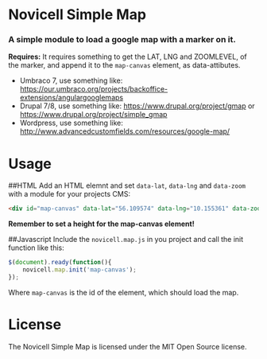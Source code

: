 # Novicell Simple Map

### A simple module to load a google map with a marker on it.

**Requires:** It requires something to get the LAT, LNG and ZOOMLEVEL, of the marker, and append it to the `map-canvas` element, as data-attibutes.

- Umbraco 7, use something like: https://our.umbraco.org/projects/backoffice-extensions/angulargooglemaps
- Drupal 7/8, use something like: https://www.drupal.org/project/gmap or https://www.drupal.org/project/simple_gmap
- Wordpress, use something like: http://www.advancedcustomfields.com/resources/google-map/

# Usage

##HTML
Add an HTML elemnt and set `data-lat`, `data-lng` and `data-zoom` with a module for your projects CMS:

```html
<div id="map-canvas" data-lat="56.109574" data-lng="10.155361" data-zoom="15"></div>
```
**Remember to set a height for the map-canvas element!**


##Javascript
Include the `novicell.map.js` in you project and call the init function like this:
```javascript
$(document).ready(function(){
    novicell.map.init('map-canvas');
});
```
Where `map-canvas` is the id of the element, which should load the map.

# License
The Novicell Simple Map is licensed under the MIT Open Source license.
